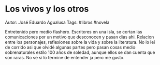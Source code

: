 # Los vivos y los otros

Autor:  José Eduardo Agualusa
Tags: #libros #novela

Entretenido pero medio flashero. Escritores en una isla, se cortan las comunicaciones por un motivo que desconocen y pasan dias ahi. Relacion entre los personajes, reflexiones sobre la vida y sobre la literatura. No lo lei de corrido asi que olvidé algunas partes pero pasan cosas medio sobrenaturales estilo 100 años de soledad, aunque ellos se dan cuenta que son raras.
No se si lo termine de entender ja pero me gusto.